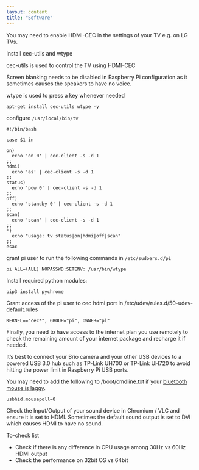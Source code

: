```yaml
---
layout: content
title: "Software"
---
```


You may need to enable HDMI-CEC in the settings of your TV e.g. on LG TVs.

Install cec-utils and wtype

cec-utils is used to control the TV using HDMI-CEC

Screen blanking needs to be disabled in Raspberry Pi configuration as it sometimes causes the speakers to have no voice.

wtype is used to press a key whenever needed

```
apt-get install cec-utils wtype -y
```

configure `/usr/local/bin/tv`

```
#!/bin/bash

case $1 in

on)
  echo 'on 0' | cec-client -s -d 1
;;
hdmi)
  echo 'as' | cec-client -s -d 1
;;
status)
  echo 'pow 0' | cec-client -s -d 1
;;
off)
  echo 'standby 0' | cec-client -s -d 1
;;
scan)
  echo 'scan' | cec-client -s -d 1
;;
*)
  echo "usage: tv status|on|hdmi|off|scan"
;;
esac
```

grant pi user to run the following commands in `/etc/sudoers.d/pi`

```
pi ALL=(ALL) NOPASSWD:SETENV: /usr/bin/wtype
```

Install required python modules:

```
pip3 install pychrome
```

Grant access of the pi user to cec hdmi port in /etc/udev/rules.d/50-udev-default.rules

```
KERNEL=="cec*", GROUP="pi", OWNER="pi"
```

Finally, you need to have access to the internet plan you use remotely to check the remaining amount of your internet package and recharge it if needed.

It’s best to connect your Brio camera and your other USB devices to a powered USB 3.0 hub such as TP-Link UH700 or TP-Link UH720 to avoid hitting the power limit in Raspberry Pi USB ports.

You may need to add the following to /boot/cmdline.txt if your [bluetooth mouse is laggy](https://forums.raspberrypi.com/viewtopic.php?t=84999#p600742).


```
usbhid.mousepoll=0
```

Check the Input/Output of your sound device in Chromium / VLC and ensure it is set to HDMI. Sometimes the default sound output is set to DVI which causes HDMI to have no sound.

To-check list

- Check if there is any difference in CPU usage among 30Hz vs 60Hz HDMI output
- Check the performance on 32bit OS vs 64bit
